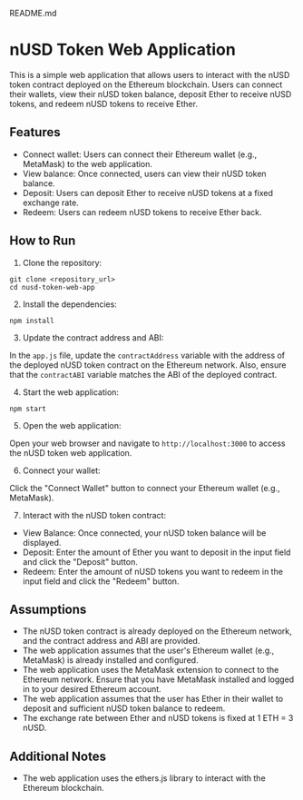 README.md

# nUSD Token Web Application

This is a simple web application that allows users to interact with the nUSD token contract deployed on the Ethereum blockchain. Users can connect their wallets, view their nUSD token balance, deposit Ether to receive nUSD tokens, and redeem nUSD tokens to receive Ether.

## Features

- Connect wallet: Users can connect their Ethereum wallet (e.g., MetaMask) to the web application.
- View balance: Once connected, users can view their nUSD token balance.
- Deposit: Users can deposit Ether to receive nUSD tokens at a fixed exchange rate.
- Redeem: Users can redeem nUSD tokens to receive Ether back.

## How to Run

1. Clone the repository:

```
git clone <repository_url>
cd nusd-token-web-app
```

2. Install the dependencies:

```
npm install
```

3. Update the contract address and ABI:

In the `app.js` file, update the `contractAddress` variable with the address of the deployed nUSD token contract on the Ethereum network. Also, ensure that the `contractABI` variable matches the ABI of the deployed contract.

4. Start the web application:

```
npm start
```

5. Open the web application:

Open your web browser and navigate to `http://localhost:3000` to access the nUSD token web application.

6. Connect your wallet:

Click the "Connect Wallet" button to connect your Ethereum wallet (e.g., MetaMask).

7. Interact with the nUSD token contract:

- View Balance: Once connected, your nUSD token balance will be displayed.
- Deposit: Enter the amount of Ether you want to deposit in the input field and click the "Deposit" button.
- Redeem: Enter the amount of nUSD tokens you want to redeem in the input field and click the "Redeem" button.

## Assumptions

- The nUSD token contract is already deployed on the Ethereum network, and the contract address and ABI are provided.
- The web application assumes that the user's Ethereum wallet (e.g., MetaMask) is already installed and configured.
- The web application uses the MetaMask extension to connect to the Ethereum network. Ensure that you have MetaMask installed and logged in to your desired Ethereum account.
- The web application assumes that the user has Ether in their wallet to deposit and sufficient nUSD token balance to redeem.
- The exchange rate between Ether and nUSD tokens is fixed at 1 ETH = 3 nUSD.

## Additional Notes

- The web application uses the ethers.js library to interact with the Ethereum blockchain.
